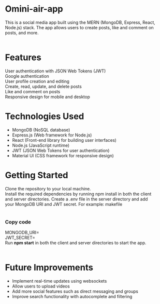 # Omini-air-app
This is a social media app built using the MERN (MongoDB, Express, React, Node.js) stack. The app allows users to create posts, like and comment on posts, and more.
<br/><br/>
<h1>Features</h1>
User authentication with JSON Web Tokens (JWT)<br/>
Google authentication </br>
User profile creation and editing<br/>
Create, read, update, and delete posts<br/>
Like and comment on posts<br/>
Responsive design for mobile and desktop<br/>
  
<h1>Technologies Used</h1>
  <ul>
   <li> MongoDB (NoSQL database)</li>
    <li>Express.js (Web framework for Node.js)</li>
    <li>React (Front-end library for building user interfaces)</li>
    <li>Node.js (JavaScript runtime)</li>
    <li>JWT (JSON Web Tokens for user authentication)</li>
    <li>Material UI (CSS framework for responsive design)<br/></li>
  </ul>
    
<h1>Getting Started</h1>
Clone the repository to your local machine.<br/>
Install the required dependencies by running npm install in both the client and server directories.
Create a .env file in the server directory and add your MongoDB URI and JWT secret. For example:
makefile
<br/><br/>
<h3>Copy code</h3>
MONGODB_URI=<your MongoDB URI><br/>
JWT_SECRET=<your JWT secret><br/>
  Run <b>npm start</b> in both the client and server directories to start the app.
<br/><br/>
  
<h1>Future Improvements</h1>
  <ul>
  <li>  Implement real-time updates using websockets </li>
  <li> Allow users to upload videos </li>
  <li>  Add more social features such as direct messaging and groups </li>
  <li>  Improve search functionality with autocomplete and filtering </li>
  </ul>
  
